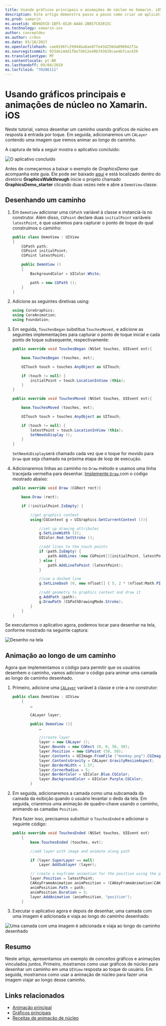 ```yaml
---
title: Usando gráficos principais e animações de núcleo no Xamarin. iOS
description: Este artigo demonstra passo a passo como criar um aplicativo que usa gráficos de núcleo e animação de núcleo. Ele mostra como desenhar na tela em resposta ao toque do usuário, bem como animar uma imagem para viajar ao longo de um caminho.
ms.prod: xamarin
ms.assetid: 4B96D5CD-1BF5-4520-AAA6-2B857C83815C
ms.technology: xamarin-ios
author: conceptdev
ms.author: crdun
ms.date: 03/18/2017
ms.openlocfilehash: cae0196fc29944ba8ae87fe43d256da090942f3a
ms.sourcegitcommit: 933de144d1fbe7d412e49b743839cae4bfcac439
ms.translationtype: MT
ms.contentlocale: pt-BR
ms.lasthandoff: 09/04/2019
ms.locfileid: "70286111"
---
```

# <a name="using-core-graphics-and-core-animation-in-xamarinios"></a>Usando gráficos principais e animações de núcleo no Xamarin. iOS

Neste tutorial, vamos desenhar um caminho usando gráficos de núcleo em resposta à entrada por toque. Em seguida, adicionaremos um `CALayer` contendo uma imagem que iremos animar ao longo do caminho.

A captura de tela a seguir mostra o aplicativo concluído:

![](graphics-animation-walkthrough-images/00-final-app.png "O aplicativo concluído")

Antes de começarmos a baixar o exemplo de *GraphicsDemo* que acompanha este guia. Ele pode ser baixado [aqui](https://docs.microsoft.com/samples/xamarin/ios-samples/graphicsandanimation) e está localizado dentro do diretório **GraphicsWalkthrough** inicie o projeto chamado **GraphicsDemo_starter** clicando duas vezes nele e abre a `DemoView` classe.

## <a name="drawing-a-path"></a>Desenhando um caminho


1. Em `DemoView` adicionar uma `CGPath` variável à classe e instanciá-la no construtor. Além disso, `CGPoint` declare duas `initialPoint` variáveis `latestPoint`, e que usaremos para capturar o ponto de toque do qual construímos o caminho:

    ```csharp
    public class DemoView : UIView
    {
        CGPath path;
        CGPoint initialPoint;
        CGPoint latestPoint;

        public DemoView ()
        {
            BackgroundColor = UIColor.White;

            path = new CGPath ();
        }
    }
    ```

2. Adicione as seguintes diretivas using:

    ```csharp
    using CoreGraphics;
    using CoreAnimation;
    using Foundation;
    ```

3. Em seguida, `TouchesBegan` substitua `TouchesMoved,` e adicione as seguintes implementações para capturar o ponto de toque inicial e cada ponto de toque subsequente, respectivamente:

    ```csharp
    public override void TouchesBegan (NSSet touches, UIEvent evt){

        base.TouchesBegan (touches, evt);

        UITouch touch = touches.AnyObject as UITouch;

        if (touch != null) {
            initialPoint = touch.LocationInView (this);
        }
    }

    public override void TouchesMoved (NSSet touches, UIEvent evt){

        base.TouchesMoved (touches, evt);

        UITouch touch = touches.AnyObject as UITouch;

        if (touch != null) {
            latestPoint = touch.LocationInView (this);
            SetNeedsDisplay ();
        }
    }
    ```

    `SetNeedsDisplay`será chamado cada vez que o toque for movido para `Draw` que seja chamado na próxima etapa de loop de execução.

4. Adicionaremos linhas ao caminho no `Draw` método e usamos uma linha tracejada vermelha para desenhar. [Implemente `Draw` ](~/ios/platform/graphics-animation-ios/core-graphics.md) com o código mostrado abaixo:

    ```csharp
    public override void Draw (CGRect rect){

        base.Draw (rect);

        if (!initialPoint.IsEmpty) {

            //get graphics context
            using(CGContext g = UIGraphics.GetCurrentContext ()){

                //set up drawing attributes
                g.SetLineWidth (2);
                UIColor.Red.SetStroke ();

                //add lines to the touch points
                if (path.IsEmpty) {
                    path.AddLines (new CGPoint[]{initialPoint, latestPoint});
                } else {
                    path.AddLineToPoint (latestPoint);
                }

                //use a dashed line
                g.SetLineDash (0, new nfloat[] { 5, 2 * (nfloat)Math.PI });

                //add geometry to graphics context and draw it
                g.AddPath (path);
                g.DrawPath (CGPathDrawingMode.Stroke);
            }
        }
    }
    ```

Se executarmos o aplicativo agora, podemos tocar para desenhar na tela, conforme mostrado na seguinte captura:

![](graphics-animation-walkthrough-images/01-path.png "Desenho na tela")

## <a name="animating-along-a-path"></a>Animação ao longo de um caminho

Agora que implementamos o código para permitir que os usuários desenhem o caminho, vamos adicionar o código para animar uma camada ao longo do caminho desenhado.

1. Primeiro, adicione uma [`CALayer`](~/ios/platform/graphics-animation-ios/core-animation.md) variável à classe e crie-a no construtor:

    ```csharp
    public class DemoView : UIView
        {
            …

            CALayer layer;

            public DemoView (){
                …

                //create layer
                layer = new CALayer ();
                layer.Bounds = new CGRect (0, 0, 50, 50);
                layer.Position = new CGPoint (50, 50);
                layer.Contents = UIImage.FromFile ("monkey.png").CGImage;
                layer.ContentsGravity = CALayer.GravityResizeAspect;
                layer.BorderWidth = 1.5f;
                layer.CornerRadius = 5;
                layer.BorderColor = UIColor.Blue.CGColor;
                layer.BackgroundColor = UIColor.Purple.CGColor;
            }
    ```

2. Em seguida, adicionaremos a camada como uma subcamada da camada da exibição quando o usuário levantar o dedo da tela. Em seguida, criaremos uma animação de quadro-chave usando o caminho, animando as camadas `Position`.

    Para fazer isso, precisamos substituir o `TouchesEnded` e adicionar o seguinte código:

    ```csharp
    public override void TouchesEnded (NSSet touches, UIEvent evt)
        {
            base.TouchesEnded (touches, evt);

            //add layer with image and animate along path

            if (layer.SuperLayer == null)
                Layer.AddSublayer (layer);

            // create a keyframe animation for the position using the path
            layer.Position = latestPoint;
            CAKeyFrameAnimation animPosition = (CAKeyFrameAnimation)CAKeyFrameAnimation.FromKeyPath ("position");
            animPosition.Path = path;
            animPosition.Duration = 3;
            layer.AddAnimation (animPosition, "position");
        }
    ```

3. Executar o aplicativo agora e depois de desenhar, uma camada com uma imagem é adicionada e viaja ao longo do caminho desenhado:

![](graphics-animation-walkthrough-images/00-final-app.png "Uma camada com uma imagem é adicionada e viaja ao longo do caminho desenhado")

## <a name="summary"></a>Resumo

Neste artigo, apresentamos um exemplo de conceitos gráficos e animações vinculados juntos. Primeiro, mostramos como usar gráficos de núcleo para desenhar um caminho em uma `UIView` resposta ao toque do usuário. Em seguida, mostramos como usar a animação de núcleo para fazer uma imagem viajar ao longo desse caminho.


## <a name="related-links"></a>Links relacionados

- [Animação principal](~/ios/platform/graphics-animation-ios/core-animation.md)
- [Gráficos principais](~/ios/platform/graphics-animation-ios/core-graphics.md)
- [Receitas de animação de núcleo](https://github.com/xamarin/recipes/tree/master/Recipes/ios/animation/coreanimation)

